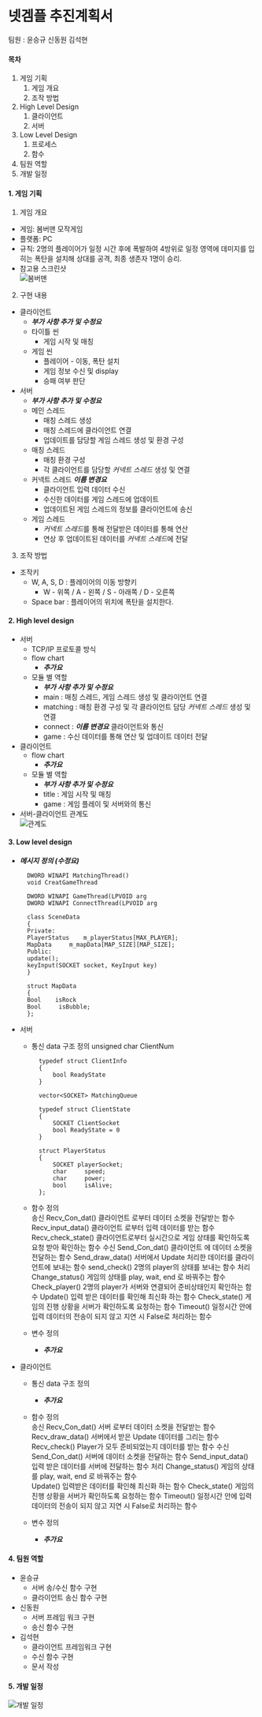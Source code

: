 # 넷겜플 추진계획서
팀원 : 윤승규   신동원  김석현


#### 목차
1. 게임 기획
    1. 게임 개요
    2. 조작 방법
2. High Level Design
    1. 클라이언트
    2. 서버
3. Low Level Design
    1. 프로세스
    2. 함수
4. 팀원 역할
5. 개발 일정

#### 1.	게임 기획

1. 게임 개요
- 게임: 봄버맨 모작게임
- 플랫폼: PC
- 규칙: 2명의 플레이어가 일정 시간 후에 폭발하여 4방위로 일정 영역에 데미지를 입히는 폭탄을 설치해 상대를 공격, 최종 생존자 1명이 승리.
- 참고용 스크린샷</br>
![봄버맨](Res/봄버맨.png)

2.	구현 내용
- 클라이언트
    + ***부가 사항 추가 및 수정요***
    + 타이틀 씬
        * 게임 시작 및 매칭
    + 게임 씬
        * 플레이어 - 이동, 폭탄 설치
        * 게임 정보 수신 및 display
        * 승패 여부 판단
- 서버
    + ***부가 사항 추가 및 수정요***
    + 메인 스레드
        * 매칭 스레드 생성
        * 매칭 스레드에 클라이언트 연결
        * 업데이트를 담당할 게임 스레드 생성 및 환경 구성
    + 매칭 스레드
        * 매칭 환경 구성
        * 각 클라이언트를 담당할 *커넥트 스레드* 생성 및 연결
    + 커넥트 스레드 ***이름 변경요***
        * 클라이언트 입력 데이터 수신
        * 수신한 데이터를 게임 스레드에 업데이트
        * 업데이트된 게임 스레드의 정보를 클라이언트에 송신
    + 게임 스레드
        * *커넥트 스레드*를 통해 전달받은 데이터를 통해 연산
        * 연상 후 업데이트된 데이터를 *커넥트 스레드*에 전달

3. 조작 방법
- 조작키
    + W, A, S, D    : 플레이어의 이동 방향키 
        * W - 위쪽 / A - 왼쪽 / S - 아래쪽 / D - 오른쪽
    + Space bar     : 플레이어의 위치에 폭탄을 설치한다.


#### 2.	High level design
- 서버
    + TCP/IP 프로토콜 방식
    + flow chart
        * ***추가요***
    + 모듈 별 역할
        * ***부가 사항 추가 및 수정요***
        * main      : 매칭 스레드, 게임 스레드 생성 및 클라이언트 연결
        * matching  : 매칭 환경 구성 및 각 클라이언트 담당 *커넥트 스레드* 생성 및 연결
        * connect   : ***이름 변경요*** 클라이언트와 통신
        * game      : 수신 데이터를 통해 연산 및 업데이트 데이터 전달
- 클라이언트
    + flow chart
        * ***추가요***
    + 모듈 별 역할
        * ***부가 사항 추가 및 수정요***
        * title : 게임 시작 및 매칭
        * game  : 게임 플레이 및 서버와의 통신
- 서버-클라이언트 관계도</br>
![관계도](Res/관계도.png)


#### 3.	Low level design
- ***메시지 정의 (수정요)***
        
        DWORD WINAPI MatchingThread()
        void CreatGameThread 
        
        DWORD WINAPI GameThread(LPVOID arg
        DWORD WINAPI ConnectThread(LPVOID arg

        class SceneData
        {
        Private:
        PlayerStatus    m_playerStatus[MAX_PLAYER];
        MapData     m_mapData[MAP_SIZE][MAP_SIZE];
        Public:
        update();
        keyInput(SOCKET socket, KeyInput key)
        }

        struct MapData
        {
        Bool    isRock
        Bool     isBubble;
        };

- 서버
    + 통신 data 구조 정의
            unsigned char ClientNum

            typedef struct ClientInfo
            {
                bool ReadyState        
            }

            vector<SOCKET> MatchingQueue
            
            typedef struct ClientState
            {
                SOCKET ClientSocket
                bool ReadyState = 0
            }

            struct PlayerStatus  
            {
                SOCKET playerSocket;
                char     speed;
                char     power;
                bool     isAlive;
            };

    + 함수 정의</br>
        송신
                Recv_Con_dat()      클라이언트 로부터 데이터 소켓을 전달받는 함수
                Recv_input_data()   클라이언트 로부터 입력 데이터를 받는 함수
                Recv_check_state()  클라이언트로부터 실시간으로 게임 상태를 확인하도록 요청 받아 확인하는 함수
        수신
                Send_Con_dat()      클라이언트 에 데이터 소켓을 전달하는 함수
                Send_draw_data()    서버에서 Update 처리한 데이터를 클라이언트에 보내는 함수 
                send_check()        2명의 player의 상태를 보내는 함수
        처리
                Change_status()     게임의 상태를 play, wait, end 로 바꿔주는 함수   
                Check_player()      2명의 player가 서버와 연결되어 준비상태인지 확인하는 함수
                Update()            입력 받은 데이터를 확인해 최신화 하는 함수
                Check_state()       게임의 진행 상황을 서버가 확인하도록 요청하는 함수
                Timeout()           일정시간 안에 입력 데이터의 전송이 되지 않고 지연 시 False로 처리하는 함수 
    + 변수 정의
        * ***추가요***

- 클라이언트
    + 통신 data 구조 정의
        * ***추가요***

    + 함수 정의</br>
        송신
                Recv_Con_dat()      서버 로부터 데이터 소켓을 전달받는 함수
                Recv_draw_data()    서버에서 받은 Update 데이터를 그리는 함수
                Recv_check()        Player가 모두 준비되었는지 데이터를 받는 함수
        수신
                Send_Con_dat()      서버에 데이터 소켓을 전달하는 함수
                Send_input_data()   입력 받은 데이터를 서버에 전달하는 함수
        처리
                Change_status()     게임의 상태를 play, wait, end 로 바꿔주는 함수   
                Update()            입력받은 데이터를 확인해 최신화 하는 함수
                Check_state()       게임의 진행 상황을 서버가 확인하도록 요청하는 함수
                Timeout()           일정시간 안에 입력 데이터의 전송이 되지 않고 지연 시 False로 처리하는 함수 
    + 변수 정의
        * ***추가요***


#### 4.	팀원 역할
- 윤승규
    + 서버 송/수신 함수 구현
    + 클라이언트 송신 함수 구현
- 신동원
    + 서버 프레임 워크 구현
    + 송신 함수 구현
- 김석현
    + 클라이언트 프레임워크 구현
    + 수신 함수 구현
    + 문서 작성


#### 5.	개발 일정
![개발 일정](Res/개발일정.png)
